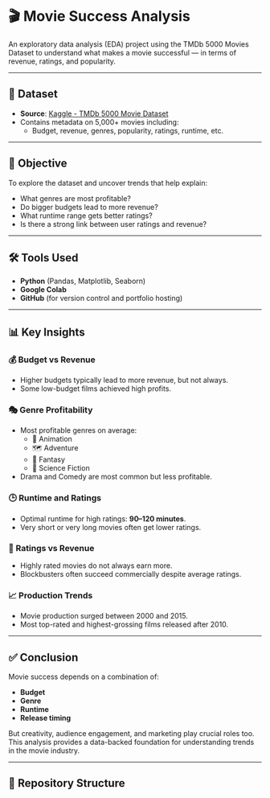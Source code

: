 # 🎬 Movie Success Analysis

An exploratory data analysis (EDA) project using the TMDb 5000 Movies Dataset to understand what makes a movie successful — in terms of revenue, ratings, and popularity.

---

## 📁 Dataset

- **Source**: [Kaggle - TMDb 5000 Movie Dataset](https://www.kaggle.com/datasets/tmdb/tmdb-movie-metadata)
- Contains metadata on 5,000+ movies including:
  - Budget, revenue, genres, popularity, ratings, runtime, etc.

---

## 🎯 Objective

To explore the dataset and uncover trends that help explain:

- What genres are most profitable?
- Do bigger budgets lead to more revenue?
- What runtime range gets better ratings?
- Is there a strong link between user ratings and revenue?

---

## 🛠️ Tools Used

- **Python** (Pandas, Matplotlib, Seaborn)
- **Google Colab**
- **GitHub** (for version control and portfolio hosting)

---

## 📊 Key Insights

### 💰 Budget vs Revenue
- Higher budgets typically lead to more revenue, but not always.
- Some low-budget films achieved high profits.

### 🎭 Genre Profitability
- Most profitable genres on average:
  - 🎨 Animation
  - 🗺️ Adventure
  - 🧝 Fantasy
  - 🚀 Science Fiction
- Drama and Comedy are most common but less profitable.

### 🕒 Runtime and Ratings
- Optimal runtime for high ratings: **90–120 minutes**.
- Very short or very long movies often get lower ratings.

### 🌟 Ratings vs Revenue
- Highly rated movies do not always earn more.
- Blockbusters often succeed commercially despite average ratings.

### 📈 Production Trends
- Movie production surged between 2000 and 2015.
- Most top-rated and highest-grossing films released after 2010.

---

## ✅ Conclusion

Movie success depends on a combination of:
- **Budget**
- **Genre**
- **Runtime**
- **Release timing**

But creativity, audience engagement, and marketing play crucial roles too. This analysis provides a data-backed foundation for understanding trends in the movie industry.

---

## 📂 Repository Structure

